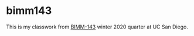 # bimm143

This is my classwork from [BIMM-143](https://github.com/jyp018/bimm143) winter 2020 quarter at UC San Diego.